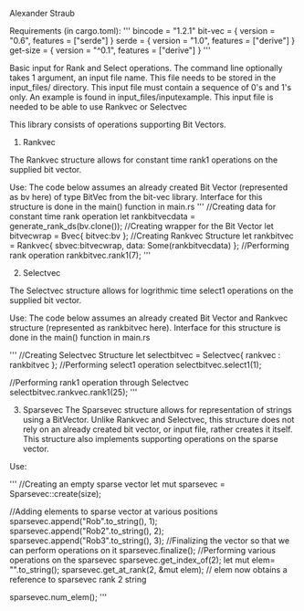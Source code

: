 Alexander Straub 

Requirements (in cargo.toml):
'''
bincode = "1.2.1"
bit-vec = { version = "0.6", features = ["serde"] }
serde = { version = "1.0", features = ["derive"] }
get-size = { version = "^0.1", features = ["derive"] }
''' 


Basic input for Rank and Select operations.
The command line optionally takes 1 argument, an input file name. This file needs to be stored in the input_files/ directory. This input file must contain a sequence of 0's and 1's only. An example is found in input_files/inputexample. This input file is needed to be able to use Rankvec or Selectvec


This library consists of operations supporting Bit Vectors.

1) Rankvec

The Rankvec structure allows for constant time rank1 operations on the supplied bit vector. 

Use:
The code below assumes an already created Bit Vector (represented as bv here) of type BitVec from the bit-vec library. Interface for this structure is done in the main() function in main.rs
'''
//Creating data for constant time rank operation
let rankbitvecdata = generate_rank_ds(bv.clone());
//Creating wrapper for the Bit Vector
let bitvecwrap = Bvec{
    bitvec:bv
};
//Creating Rankvec Structure
let rankbitvec = Rankvec{
    sbvec:bitvecwrap,
    data: Some(rankbitvecdata)
};
//Performing rank operation
rankbitvec.rank1(7);
'''

2) Selectvec

The Selectvec structure allows for logrithmic time select1 operations on the supplied bit vector.

Use: 
The code below assumes an already created Bit Vector and Rankvec structure (represented as rankbitvec here). Interface for this structure is done in the main() function in main.rs

'''
//Creating Selectvec Structure
let selectbitvec =  Selectvec{
    rankvec : rankbitvec
};
//Performing select1 operation
selectbitvec.select1(1);

//Performing rank1 operation through Selectvec
selectbitvec.rankvec.rank1(25);
'''

3) Sparsevec
The Sparsevec structure allows for representation of strings using a BitVector. Unlike Rankvec and Selectvec, this structure does not rely on an already created bit vector, or input file, rather creates it itself. This structure also implements supporting operations on the sparse vector.

Use:

'''
//Creating an empty sparse vector 
let mut sparsevec = Sparsevec::create(size);

//Adding elements to sparse vector at various positions
sparsevec.append("Rob".to_string(), 1);
sparsevec.append("Rob2".to_string(), 2);
sparsevec.append("Rob3".to_string(), 3);
//Finalizing the vector so that we can perform operations on it
sparsevec.finalize();
//Performing various operations on the sparsevec
sparsevec.get_index_of(2);
let mut elem= "".to_string();
sparsevec.get_at_rank(2, &mut elem);
// elem now obtains a reference to sparsevec rank 2 string

sparsevec.num_elem();
'''


